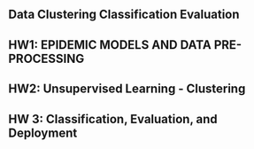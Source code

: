 ## Data Clustering Classification Evaluation

## HW1: EPIDEMIC MODELS AND DATA PRE-PROCESSING
## HW2: Unsupervised Learning - Clustering
## HW 3: Classification, Evaluation, and Deployment
